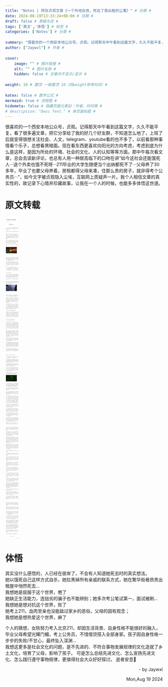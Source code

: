 ```yaml
---
title: "Notes | 转存贞观文章《一个外地女孩，死在了我出租的公寓》" # 日期 #
date: 2024-08-19T13:33:24+08:00 # 日期 #
draft: false # 草稿与否 #
tags: ['美文','体悟'] # 标签 #
categories: ['Notes'] # 分类 #

summary: "很喜欢的一个西安本地公众号，贞观。记得那天中午看到这篇文字，久久不能平复，看了很多遍包括评论。如今文字被贞观隐入尘埃，互联网上质疑声一片。我个人相信文章的真实性，故记录下心情并珍藏文字..." # 文章简介 #
author: ["Jaywxl"] # 作者 #

cover:
    image: "" # 图片链接 #
    alt: "" # 图片名称 #
    hidden: false # 文章内不显示/显示 #

weight: 10 # 置顶 一般置顶 10（同weight参考时间）#

katex: false # 数学公式 #
mermaid: true # 流程图 #
hidemeta: false # 隐藏页面元素如：作者、时间等 #
# description: "Desc Text." # 单页面标题 #
---
```


很喜欢的一个西安本地公众号，贞观。记得那天中午看到这篇文字，久久不能平复，看了很多遍文章，把它分享给了我的好几个好友群，不知道怎么地了，上班了后就变得很想关注社会、人文，telegram、youtube看的也不多了，以前看那种事情看个乐子，总想看黑暗面。现在看东西更喜欢向阳光的方向考虑，考虑到底为什么是这样，是因为所处的环境、社会的文化、人的认知等等方面。那中午每次看文章，总会去读新评论，也总有人用一种居高临下的口吻在讲“如今这社会还能饿死人···送个外卖也饿不死呀···211毕业的大学生随便当个出纳都死不了···父母养了30多年，毕业了也要父母养着，房租都得父母来凑，住那么贵的房子，就非得考个公务员···”，如今文字被贞观隐入尘埃，互联网上质疑声一片。我个人相信文章的真实性的，故记录下心情并珍藏故事，让我在一个人的时候，也能多多体悟这世道。

# 原文转载
<img src='/img_waidinvhai/image.png' title='贞观原文'>

# 体悟
其实没什么感悟的，人已经在彼岸了，不会有人知道她死去时的真实想法。  
她以饿死自己这样方式自杀，她拉黑掉所有亲戚的联系方式，她在繁华街巷昂贵出租屋中悄然死去...  
我想她是屈服于这个世界，倦了  
她缺乏生活能力，连拙劣的骗子也不能辨别；她多次考公笔试第一，面试被刷...  
我想她是想对抗这个世界，败了  
她考上211，血肉至亲也没能敌过家乡的恶俗，父母的固有观念；  
我想她是想热爱这个世界，麻了  


个人的猜想，女陔努力考入北京211，却因生活背景、自身性格不能很好的融入，毕业父母希望光耀门楣，考上公务员，不惜借贷搭入全部身家。孩子因自身性格一步步的失败/不甘心，最终坠入深渊...  
我想这更多是社会文化的问题，是不先进的、不符合事物发展规律的文化造就了乡土文化，培育了父母，影响了孩子。
可是怎么总结先进文化、怎么宣扬先进文化、怎么践行遵守事物规律，更值得社会大众好好探讨。
逝者安息🙏
<p align="right" > - by Jaywxl</p>
<p align="right" > Mon,Aug 19 2024 </p>